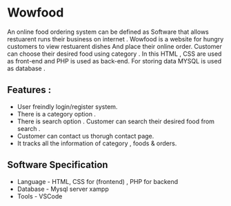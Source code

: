 # Wowfood

An online food ordering system can be defined as Software that allows restuarent runs their business on internet . Wowfood is a website for hungry customers to view restuarent dishes And place their online order. Customer can choose their desired food using category . In this HTML , CSS are used as front-end and PHP is used as back-end. For storing data MYSQL is used as database .

## Features :
* User freindly login/register system.
* There is a category option .
* There is search option . Customer can search their desired food from search .
* Customer can contact us thorugh contact page.
*  It tracks all the information of category , foods & orders.

## Software Specification
* Language - HTML, CSS for (frontend) , PHP for backend
* Database - Mysql server xampp
* Tools - VSCode




